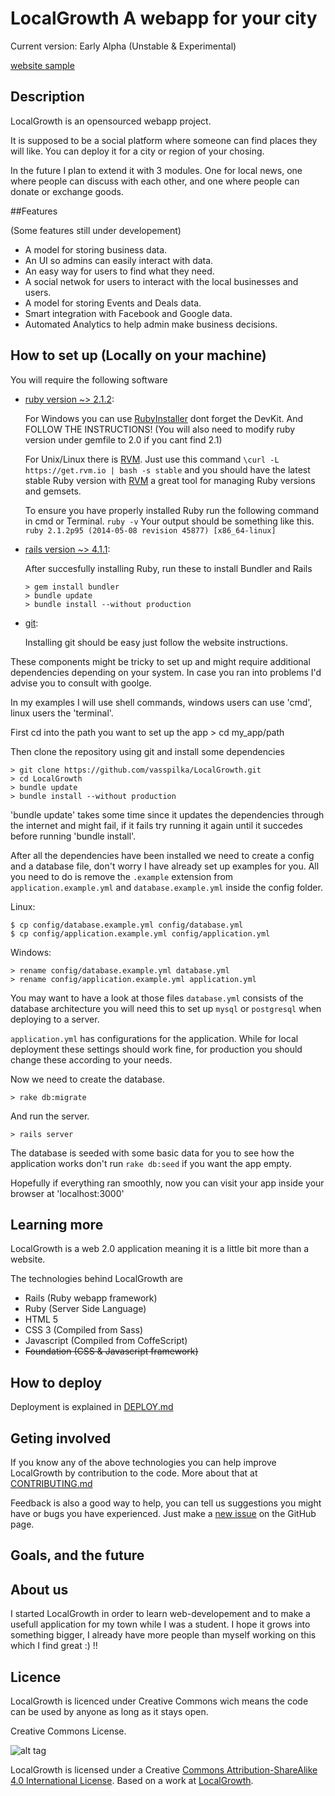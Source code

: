 # LocalGrowth A webapp for your city


Current version: Early Alpha (Unstable & Experimental) 

[website sample][lamiatodo]

## Description

LocalGrowth is an opensourced webapp project.


It is supposed to be a social platform where someone can find places they will like.
You can deploy it for a city or region of your chosing.


In the future I plan to extend it with 3 modules. One for local news,
one where people can discuss with each other, and one where people can donate or exchange goods.



##Features

(Some features still under developement)

  * A model for storing business data.
  * An UI so admins can easily interact with data.
  * An easy way for users to find what they need.
  * A social netwok for users to interact with the local businesses and users.
  * A model for storing Events and Deals data.
  * Smart integration with Facebook and Google data.
  * Automated Analytics to help admin make business decisions.


## How to set up (Locally on your machine)

You will require the following software

* [ruby version ~> 2.1.2][ruby]:

  For Windows you can use [RubyInstaller][RubyInstaller] dont forget the DevKit. And FOLLOW THE INSTRUCTIONS! (You will also need to modify ruby version under gemfile to 2.0 if you cant find 2.1)
  
  For Unix/Linux there is [RVM][rvm]. Just use this command `\curl -L https://get.rvm.io | bash -s stable` 
  and you should have the latest stable Ruby version with [RVM][rvm] a great tool for managing Ruby versions and gemsets.


  To ensure you have properly installed Ruby run the following command in cmd or Terminal.
  `ruby -v`
  Your output should be something like this.
  `ruby 2.1.2p95 (2014-05-08 revision 45877) [x86_64-linux]`

* [rails version ~> 4.1.1][rails]:

  After succesfully installing Ruby, run these to install Bundler and Rails

      > gem install bundler
      > bundle update
      > bundle install --without production


* [git][git]:
  
  Installing git should be easy just follow the website instructions.



These components might be tricky to set up and might require additional dependencies depending on your system. In case you ran into problems I'd advise you to consult with goolge.

In my examples I will use shell commands, windows users can use 'cmd', linux users the 'terminal'.

First cd into the path you want to set up the app
    > cd my_app/path

Then clone the repository using git and install some dependencies

    > git clone https://github.com/vasspilka/LocalGrowth.git
    > cd LocalGrowth
    > bundle update
    > bundle install --without production

'bundle update' takes some time since it updates the dependencies through the internet and might fail, if it fails try running it again until it succedes before running 'bundle install'.


After all the dependencies have been installed we need to create a config and a database file,
don't worry I have already set up examples for you. All you need to do is remove the 
`.example` extension from `application.example.yml` and `database.example.yml` inside the config folder.

Linux:

    $ cp config/database.example.yml config/database.yml
    $ cp config/application.example.yml config/application.yml 

Windows:

    > rename config/database.example.yml database.yml
    > rename config/application.example.yml application.yml


You may want to have a look at those files `database.yml` consists of the database architecture
you will need this to set up `mysql` or `postgresql` when deploying to a server.

`application.yml` has configurations for the application. While for local deployment these settings should work fine, for production you should change these according to your needs.

Now we need to create the database.

    > rake db:migrate

And run the server.

    > rails server

The database is seeded with some basic data for you to see how the application works don't run `rake db:seed` if you want the app empty.

Hopefully if everything ran smoothly, now you can visit your app inside your browser at 'localhost:3000'


## Learning more

  LocalGrowth is a web 2.0 application meaning it is a little bit more than a website.

  The technologies behind LocalGrowth are

  * Rails (Ruby webapp framework)
  * Ruby (Server Side Language)
  * HTML 5 
  * CSS 3 (Compiled from Sass)
  * Javascript (Compiled from CoffeScript)
  * ~~Foundation (CSS & Javascript framework)~~

## How to deploy

  Deployment is explained in [DEPLOY.md][6]


## Geting involved
  
  If you know any of the above technologies you can help improve LocalGrowth
  by contribution to the code.
  More about that at [CONTRIBUTING.md][5] 


  Feedback is also a good way to help, you can tell us suggestions you might have or 
  bugs you have experienced. Just make a [new issue][issue] on the GitHub page.


## Goals, and the future


## About us

  I started LocalGrowth in order to learn web-developement and to make a usefull application for my town while I was a student. I hope it grows into something bigger, I already have more people than myself working on this which I find great :) !! 

## Licence
  
  LocalGrowth is licenced under Creative Commons wich means the code can be used by anyone as long as it stays open.


  
  
  Creative Commons License. 
  
  ![alt tag](http://i.creativecommons.org/l/by-sa/4.0/88x31.png)
  
  LocalGrowth is licensed under a Creative [Commons Attribution-ShareAlike 4.0 International License][cc].
  Based on a work at [LocalGrowth][LG].



[ruby]: https://www.ruby-lang.org/en/
[rails]: http://rubyonrails.org/
[git]: http://git-scm.com/
[rvm]: https://rvm.io/
[lamiatodo]: http://lamiatodo.gr/
[RubyInstaller]: http://rubyinstaller.org/downloads/
[5]: https://github.com/vasspilka/LocalGrowth/blob/master/CONTRIBUTING.md
[6]: https://github.com/vasspilka/LocalGrowth/blob/master/DEPLOY.md
[issue]: https://github.com/vasspilka/LocalGrowth/issues/new
[cc]: http://creativecommons.org/licenses/by-sa/4.0/
[LG]: https://github.com/vasspilka/LocalGrowth
